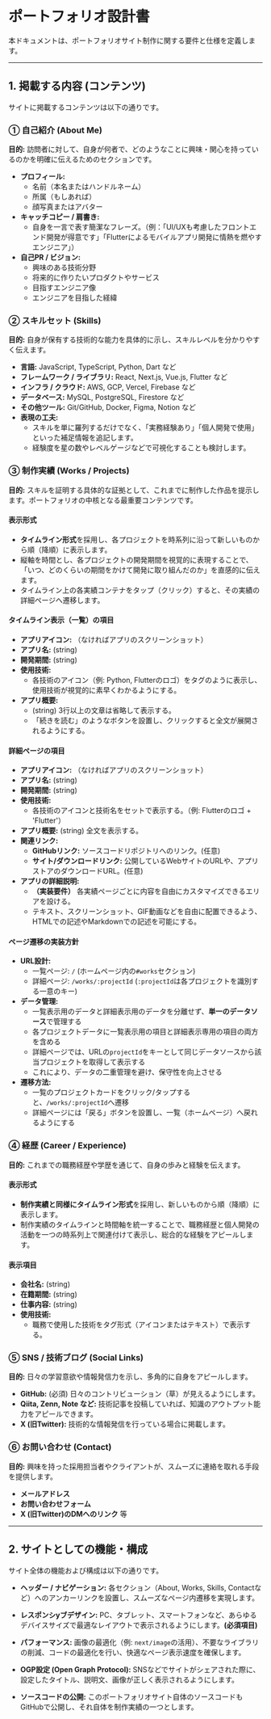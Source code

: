 # ポートフォリオ設計書

本ドキュメントは、ポートフォリオサイト制作に関する要件と仕様を定義します。

---

## 1. 掲載する内容 (コンテンツ)

サイトに掲載するコンテンツは以下の通りです。

### ① 自己紹介 (About Me)
**目的:** 訪問者に対して、自身が何者で、どのようなことに興味・関心を持っているのかを明確に伝えるためのセクションです。

- **プロフィール:**
    - 名前（本名またはハンドルネーム）
    - 所属（もしあれば）
    - 顔写真またはアバター
- **キャッチコピー / 肩書き:**
    - 自身を一言で表す簡潔なフレーズ。（例：「UI/UXも考慮したフロントエンド開発が得意です」「Flutterによるモバイルアプリ開発に情熱を燃やすエンジニア」）
- **自己PR / ビジョン:**
    - 興味のある技術分野
    - 将来的に作りたいプロダクトやサービス
    - 目指すエンジニア像
    - エンジニアを目指した経緯

### ② スキルセット (Skills)
**目的:** 自身が保有する技術的な能力を具体的に示し、スキルレベルを分かりやすく伝えます。

- **言語:** JavaScript, TypeScript, Python, Dart など
- **フレームワーク / ライブラリ:** React, Next.js, Vue.js, Flutter など
- **インフラ / クラウド:** AWS, GCP, Vercel, Firebase など
- **データベース:** MySQL, PostgreSQL, Firestore など
- **その他ツール:** Git/GitHub, Docker, Figma, Notion など
- **表現の工夫:**
    - スキルを単に羅列するだけでなく、「実務経験あり」「個人開発で使用」といった補足情報を追記します。
    - 経験度を星の数やレベルゲージなどで可視化することも検討します。

### ③ 制作実績 (Works / Projects)
**目的:** スキルを証明する具体的な証拠として、これまでに制作した作品を提示します。ポートフォリオの中核となる最重要コンテンツです。

#### 表示形式
- **タイムライン形式**を採用し、各プロジェクトを時系列に沿って新しいものから順（降順）に表示します。
- 縦軸を時間とし、各プロジェクトの開発期間を視覚的に表現することで、「いつ、どのくらいの期間をかけて開発に取り組んだのか」を直感的に伝えます。
- タイムライン上の各実績コンテナをタップ（クリック）すると、その実績の詳細ページへ遷移します。

#### タイムライン表示（一覧）の項目
- **アプリアイコン:** （なければアプリのスクリーンショット）
- **アプリ名:** (string)
- **開発期間:** (string)
- **使用技術:**
    - 各技術のアイコン（例: Python, Flutterのロゴ）をタグのように表示し、使用技術が視覚的に素早くわかるようにする。
- **アプリ概要:**
    - (string) 3行以上の文章は省略して表示する。
    - 「続きを読む」のようなボタンを設置し、クリックすると全文が展開されるようにする。

#### 詳細ページの項目
- **アプリアイコン:** （なければアプリのスクリーンショット）
- **アプリ名:** (string)
- **開発期間:** (string)
- **使用技術:**
    - 各技術のアイコンと技術名をセットで表示する。（例: Flutterのロゴ + 'Flutter'）
- **アプリ概要:** (string) 全文を表示する。
- **関連リンク:**
    - **GitHubリンク:** ソースコードリポジトリへのリンク。(任意)
    - **サイト/ダウンロードリンク:** 公開しているWebサイトのURLや、アプリストアのダウンロードURL。(任意)
- **アプリの詳細説明:**
    - **（実装要件）** 各実績ページごとに内容を自由にカスタマイズできるエリアを設ける。
    - テキスト、スクリーンショット、GIF動画などを自由に配置できるよう、HTMLでの記述やMarkdownでの記述を可能にする。

#### ページ遷移の実装方針
- **URL設計:**
    - 一覧ページ: `/` (ホームページ内の`#works`セクション)
    - 詳細ページ: `/works/:projectId` (`:projectId`は各プロジェクトを識別する一意のキー)
- **データ管理:**
    - 一覧表示用のデータと詳細表示用のデータを分離せず、**単一のデータソース**で管理する
    - 各プロジェクトデータに一覧表示用の項目と詳細表示専用の項目の両方を含める
    - 詳細ページでは、URLの`projectId`をキーとして同じデータソースから該当プロジェクトを取得して表示する
    - これにより、データの二重管理を避け、保守性を向上させる
- **遷移方法:**
    - 一覧のプロジェクトカードをクリック/タップすると、`/works/:projectId`へ遷移
    - 詳細ページには「戻る」ボタンを設置し、一覧（ホームページ）へ戻れるようにする

### ④ 経歴 (Career / Experience)
**目的:** これまでの職務経歴や学歴を通じて、自身の歩みと経験を伝えます。

#### 表示形式
- **制作実績と同様にタイムライン形式**を採用し、新しいものから順（降順）に表示します。
- 制作実績のタイムラインと時間軸を統一することで、職務経歴と個人開発の活動を一つの時系列上で関連付けて表示し、総合的な経験をアピールします。

#### 表示項目
- **会社名:** (string)
- **在籍期間:** (string)
- **仕事内容:** (string)
- **使用技術:**
    - 職務で使用した技術をタグ形式（アイコンまたはテキスト）で表示する。

### ⑤ SNS / 技術ブログ (Social Links)
**目的:** 日々の学習意欲や情報発信力を示し、多角的に自身をアピールします。

- **GitHub:** (必須) 日々のコントリビューション（草）が見えるようにします。
- **Qiita, Zenn, Note など:** 技術記事を投稿していれば、知識のアウトプット能力をアピールできます。
- **X (旧Twitter):** 技術的な情報発信を行っている場合に掲載します。

### ⑥ お問い合わせ (Contact)
**目的:** 興味を持った採用担当者やクライアントが、スムーズに連絡を取れる手段を提供します。

- **メールアドレス**
- **お問い合わせフォーム**
- **X (旧Twitter)のDMへのリンク** 等

---

## 2. サイトとしての機能・構成

サイト全体の機能および構成は以下の通りです。

- **ヘッダー / ナビゲーション:**
  各セクション（About, Works, Skills, Contactなど）へのアンカーリンクを設置し、スムーズなページ内遷移を実現します。

- **レスポンシyブデザイン:**
  PC、タブレット、スマートフォンなど、あらゆるデバイスサイズで最適なレイアウトで表示されるようにします。**(必須項目)**

- **パフォーマンス:**
  画像の最適化（例: `next/image`の活用）、不要なライブラリの削減、コードの最適化を行い、快適なページ表示速度を確保します。

- **OGP設定 (Open Graph Protocol):**
  SNSなどでサイトがシェアされた際に、設定したタイトル、説明文、画像が正しく表示されるようにします。

- **ソースコードの公開:**
  このポートフォリオサイト自体のソースコードもGitHubで公開し、それ自体を制作実績の一つとします。